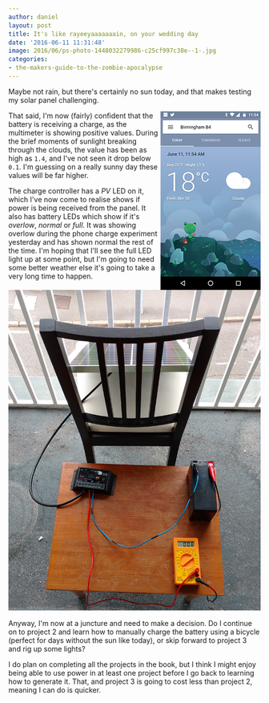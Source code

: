 ```yaml
---
author: daniel
layout: post
title: It's like rayeeyaaaaaaain, on your wedding day
date: '2016-06-11 11:31:48'
image: 2016/06/ps-photo-1448032279986-c25cf997c38e--1-.jpg
categories:
- the-makers-guide-to-the-zombie-apocalypse
---
```


<p class="intro"><span class="dropcap">M</span>aybe not rain, but there's certainly no sun today, and that makes testing my solar panel challenging.</p>

<img src="/assets/img/2016/06/ps-Screenshot_20160611-115413--2-.png" style="float: right;">That said, I'm now (fairly) confident that the battery is receiving a charge, as the multimeter is showing positive values. During the brief moments of sunlight breaking through the clouds, the value has been as high as `1.4`, and I've not seen it drop below `0.1`. I'm guessing on a really sunny day these values will be far higher.

The charge controller has a _PV_ LED on it, which I've now come to realise shows if power is being received from the panel. It also has battery LEDs which show if it's _overlow_, _normal_ or _full_. It was showing overlow during the phone charge experiment yesterday and has shown normal the rest of the time. I'm hoping that I'll see the full LED light up at some point, but I'm going to need some better weather else it's going to take a very long time to happen.

![](/assets/img/2016/06/ps-IMG_20160611_112729278--1-.jpg)

Anyway, I'm now at a juncture and need to make a decision. Do I continue on to project 2 and learn how to manually charge the battery using a bicycle (perfect for days without the sun like today), or skip forward to project 3 and rig up some lights?

I do plan on completing all the projects in the book, but I think I might enjoy being able to use power in at least one project before I go back to learning how to generate it. That, and project 3 is going to cost less than project 2, meaning I can do is quicker.

